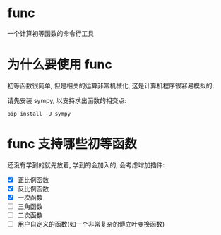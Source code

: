 # func
一个计算初等函数的命令行工具

# 为什么要使用 func
初等函数很简单, 但是相关的运算非常机械化, 这是计算机程序很容易模拟的.

请先安装 sympy, 以支持求出函数的相交点:
```shell
pip install -U sympy
```

# func 支持哪些初等函数
还没有学到的就先放着, 学到的会加入的, 会考虑增加插件:

- [x] 正比例函数
- [x] 反比例函数
- [x] 一次函数
- [ ] 三角函数
- [ ] 二次函数
- [ ] 用户自定义的函数(如一个非常复杂的傅立叶变换函数)
